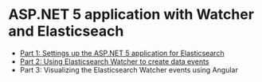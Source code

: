 # ASP.NET 5 application with Watcher and Elasticseach

<ul>
	<li><a href="https://damienbod.wordpress.com/2015/06/21/an-asp-net-5-angular-application-with-elasticsearch-nest-and-watcher/">Part 1: Settings up the ASP.NET 5 application for Elasticsearch</a></li>
	<li><a href="https://damienbod.wordpress.com/2015/06/27/using-elasticsearch-watcher-to-create-data-events-in-asp-net-mvc-6/">Part 2: Using Elasticsearch Watcher to create data events</a></li>
	<li>Part 3: Visualizing the Elasticsearch Watcher events using Angular</li>

</ul>
